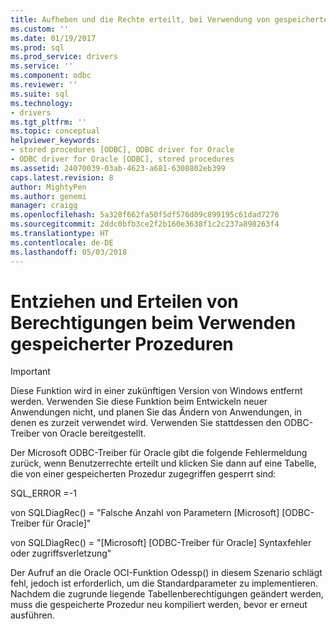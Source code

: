 ```yaml
---
title: Aufheben und die Rechte erteilt, bei Verwendung von gespeicherten Prozeduren | Microsoft Docs
ms.custom: ''
ms.date: 01/19/2017
ms.prod: sql
ms.prod_service: drivers
ms.service: ''
ms.component: odbc
ms.reviewer: ''
ms.suite: sql
ms.technology:
- drivers
ms.tgt_pltfrm: ''
ms.topic: conceptual
helpviewer_keywords:
- stored procedures [ODBC], ODBC driver for Oracle
- ODBC driver for Oracle [ODBC], stored procedures
ms.assetid: 24070039-03ab-4623-a681-6308802eb399
caps.latest.revision: 8
author: MightyPen
ms.author: genemi
manager: craigg
ms.openlocfilehash: 5a328f662fa50f5df576d09c899195c61dad7276
ms.sourcegitcommit: 2ddc0bfb3ce2f2b160e3638f1c2c237a898263f4
ms.translationtype: HT
ms.contentlocale: de-DE
ms.lasthandoff: 05/03/2018
---
```

# <a name="revoking-and-granting-rights-when-using-stored-procedures"></a>Entziehen und Erteilen von Berechtigungen beim Verwenden gespeicherter Prozeduren
> [!IMPORTANT]  
>  Diese Funktion wird in einer zukünftigen Version von Windows entfernt werden. Verwenden Sie diese Funktion beim Entwickeln neuer Anwendungen nicht, und planen Sie das Ändern von Anwendungen, in denen es zurzeit verwendet wird. Verwenden Sie stattdessen den ODBC-Treiber von Oracle bereitgestellt.  
  
 Der Microsoft ODBC-Treiber für Oracle gibt die folgende Fehlermeldung zurück, wenn Benutzerrechte erteilt und klicken Sie dann auf eine Tabelle, die von einer gespeicherten Prozedur zugegriffen gesperrt sind:  
  
 SQL_ERROR =-1  
  
 von SQLDiagRec() = "Falsche Anzahl von Parametern [Microsoft] [ODBC-Treiber für Oracle]"  
  
 von SQLDiagRec() = "[Microsoft] [ODBC-Treiber für Oracle] Syntaxfehler oder zugriffsverletzung"  
  
 Der Aufruf an die Oracle OCI-Funktion Odessp() in diesem Szenario schlägt fehl, jedoch ist erforderlich, um die Standardparameter zu implementieren. Nachdem die zugrunde liegende Tabellenberechtigungen geändert werden, muss die gespeicherte Prozedur neu kompiliert werden, bevor er erneut ausführen.
